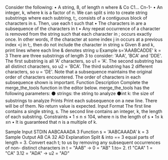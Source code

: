 Consider the following:
• A string, 8, of length n where & Co C1... Cn-1-
• An integer, k, where k is a factor of n.
We can split s into
to create string
substrings where each subtring, t;, consists of a contiguous block of characters in s. Then, use each t such that
• The characters in are a subsequence of the characters in t
• Any repeat occurrence of a character is removed from the string such that each character in ; occurs exactly once. In other
words, if the character at some index j in occurs at a previous index <j in t;, then do not include the character in string
น
Given 8 and k, print lines where each line & denotes string u
Example
s='AAABCADDE'
k = 3
There are three substrings of length 3 to consider: 'AAA', 'BCA' and 'DDE'. The first substring is all 'A' characters, so u1 = 'A'. The second substring has all distinct characters, so u2 = 'BCA'. The third substring has 2 different characters, so u = 'DE'. Note that a subsequence maintains the original order of characters encountered. The order of characters in each subsequence shown is important.
Function Description
Complete the merge_the_tools function in the editor below.
merge_the_tools has the following parameters:
⚫ strings: the string to analyze
⚫int k: the size of substrings to analyze
Prints
Print each subsequence on a new line. There will be of them. No return value is expected.
Input Format
The first line contains a single string, s.
The second line contains an integer, k, the length of each substring.
Constraints
• 1 ≤ n ≤ 104, where n is the length of s
• 1≤ k ≤n
• It is guaranteed that n is a multiple of k.                                                                                                                                     ﻿

Sample Input
STDIN
AABCAAADA
3
Function
s = 'AABCAAADA'
k = 3
Sample Output
AB
CA
32
AD
Explanation
Split & into == 3 equal parts of length = 3. Convert each t; to us by removing any subsequent occurrences of non-
distinct characters in t
= "AAB" → 0 = "AB"
1.to=
2. t1
"CAA" 1 =
"CA"
3.12
= "ADA" → u2 = "AD"

